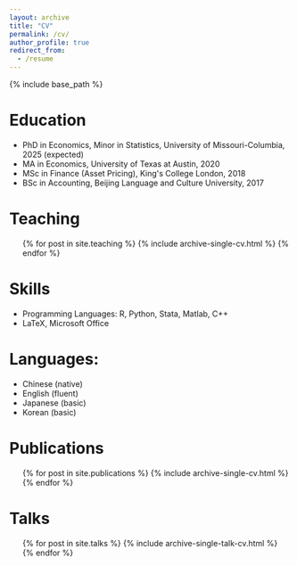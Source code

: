 ```yaml
---
layout: archive
title: "CV"
permalink: /cv/
author_profile: true
redirect_from:
  - /resume
---
```


{% include base_path %}

Education
======

* PhD in Economics, Minor in Statistics, University of Missouri-Columbia, 2025 (expected)
* MA in Economics, University of Texas at Austin, 2020
* MSc in Finance (Asset Pricing), King's College London, 2018
* BSc in Accounting, Beijing Language and Culture University, 2017

Teaching
======
  <ul>{% for post in site.teaching %}
    {% include archive-single-cv.html %}
  {% endfor %}</ul>
  
Skills
======
* Programming Languages: R, Python, Stata, Matlab, C++
* LaTeX, Microsoft Office

Languages:
======

* Chinese (native)
* English (fluent)
* Japanese (basic)
* Korean (basic)

Publications
======
  <ul>{% for post in site.publications %}
    {% include archive-single-cv.html %}
  {% endfor %}</ul>
  
Talks
======
  <ul>{% for post in site.talks %}
    {% include archive-single-talk-cv.html %}
  {% endfor %}</ul>
  